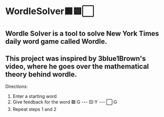 # WordleSolver🟩🟨⬜️
Wordle Solver is a tool to solve New York Times daily word game called Wordle.
------------------------------------------------------------------------------------
This project was inspired by 3blue1Brown's video, where he goes over the mathematical theory behind wordle.
-------------------------------------------------------------------------------------------------------------------
Directions:
1. Enter a starting word
2. Give feedback for the word
🟩:G --- 🟨:Y --- ⬜️:G
3. Repeat steps 1 and 2
